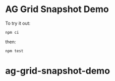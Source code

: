 # AG Grid Snapshot Demo

To try it out:

```
npm ci
```

then:

```
npm test
```
# ag-grid-snapshot-demo
